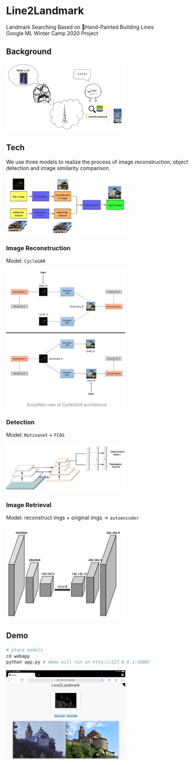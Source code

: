 # Line2Landmark
Landmark Searching Based on Hand-Painted Building Lines  
Google ML Winter Camp 2020  Project 

## Background
<img src='pic/1.png' width=325>

## Tech
We use three models to realize the process of image reconstruction, object detection and image similarity comparison.

<img src='pic/2.png' width=325>

### Image Reconstruction
Model: `CycleGAN`

<img src='pic/3.png' width=325>

### Detection
Model: `Retinanet` + `FCOS`

<img src='pic/4.png' width=325>

### Image Retrieval
Model: reconstruct imgs + original imgs -> `autoencoder`

<img src='pic/5.png' width=325>

## Demo
``` python
# place models
cd webapp
python app.py # demo will run on http://127.0.0.1:5000/
```
<img src='pic/6.png' width=325>